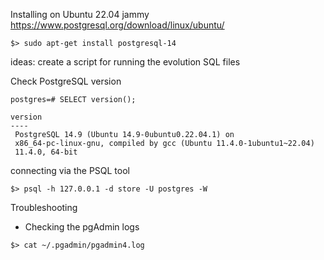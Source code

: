 

Installing on Ubuntu 22.04 jammy
https://www.postgresql.org/download/linux/ubuntu/

```shell
$> sudo apt-get install postgresql-14
```

ideas:
    create a script for running the evolution SQL files

Check PostgreSQL version

```shell
postgres=# SELECT version();

version 
----
 PostgreSQL 14.9 (Ubuntu 14.9-0ubuntu0.22.04.1) on 
 x86_64-pc-linux-gnu, compiled by gcc (Ubuntu 11.4.0-1ubuntu1~22.04) 
 11.4.0, 64-bit
```


connecting via the PSQL tool

```shell
$> psql -h 127.0.0.1 -d store -U postgres -W
```

Troubleshooting

- Checking the pgAdmin logs
```shell
$> cat ~/.pgadmin/pgadmin4.log
```